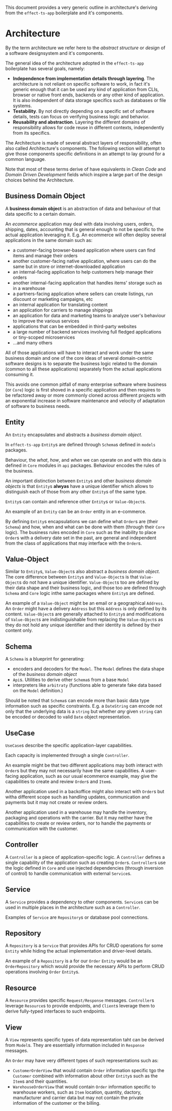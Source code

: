 This document provides a very generic outline in architecture's deriving from the `effect-ts-app` boilerplate and it's components.

# Architecture

By the term architecture we refer here to the _abstract structure_ or _design_ of a software designsystem and it's components.

The general idea of the architecture adopted in the `effect-ts-app` boilerplate has several goals, namely:

- **Independence from implementation details through layering**. The architecture is not reliant on specific software to work, in fact it's generic enough that it can be used any kind of application from CLIs, browser or native front ends, backends or any other kind of application. It is also independent of data storage specifics such as databases or file systems.
- **Testability**. By not directly depending on a specific set of software details, tests can focus on verifying business logic and behavior.
- **Reusability and abstraction**. Layering the different domains of responsibility allows for code reuse in different contexts, independently from its specifics.
  
The Architecture is made of several abstract layers of responsibility, often also called Architecture's components.
The following section will attempt to give those components specific definitions in an attempt to lay ground for a common language.

Note that most of these terms derive of have equivalents in _Clean Code_ and _Domain Driven Development_ fields which inspire a large part of the design choices behind the Architecture.

## Business Domain Object

A **business domain object** is an abstraction of data and behaviour of that data specific to a certain domain.

An _ecommerce_ application may deal with data involving users, orders, shipping, dates, accounting that is general enough to not be specific to the actual application leveraging it.
E.g. An ecommerce will often deploy several applications in the same domain such as:
- a customer-facing browser-based application where users can find items and manage their orders
- another customer-facing native application, where users can do the same but in store or internet-downloaded application
- an internal-facing application to help customers help manage their orders
- another internal-facing application that handles items' storage such as in a warehouse
- a partners-facing application where sellers can create listings, run discount or marketing campaigns, etc
- an internal application for translating content
- an application for carriers to manage shippings
- an application for data and marketing teams to analyze user's behaviour to improve the various services
- applications that can be embedded in third-party websites
- a large number of backend services involving full fledged applications or tiny-scoped microservices
- ...and many others

All of those applications will have to interact and work under the same business domain and one of the core ideas of several domain-centric software designs is to separate the business logic related to the domain (common to all these applications) separately from the actual applications consuming it.

This avoids one common pitfall of many enterprise software where business (or `Core`) logic is first shoved in a specific application and then requires to be refactored away or more commonly cloned across different projects with an exponential increase in software maintenance and velocity of adaptation of software to business needs.

## Entity

An `Entity` encapsulates and abstracts a _business domain object_.

In `effect-ts-app` `Entity`s are defined through `Schema`s defined in `models` packages.

Behaviour, the _what_, _how_, and _when_ we can operate on and with this data is defined in `Core` modules in `api` packages. Behaviour encodes the rules of the business.

An important distinction between `Entity`s and other _business domain objects_ is that `Entity`s **alwyas** have a unique identifier which allows to distinguish each of those from any other `Entity`s of the same type.

`Entity`s can contain and reference other `Entity`s or `Value-Object`s.

An example of an `Entity` can be an `Order` entity in an e-commerce.

By defining `Entity`s encapsulations we can define what `Order`s are (their `Schema`) and how, when and what can be done with them (through their `Core` logic). The business rules encoded in `Core` such as the inability to place `Order`s with a delivery date set in the past, are general and independent from the class of applications that may interface with the `Order`s.

## Value-Object

Similar to `Entity`s, `Value-Object`s also abstract a _business domain object_. The core difference between `Entity`s and `Value-Object`s is that `Value-Object`s do not have a unique identifier.
`Value-Object`s too are defined by their data shape and their business logic, and those too are defined through `Schema` and `Core` logic inthe same packages where `Entity`s are defined.

An example of a `Value-Object` might be an email or a geographical `Address`. An `Order` might have a delivery `Address` but this `Address` is only defined by its content. `Value-Object`s are generally attached to `Entity`s and modifications of `Value-Object`s are indistinguishable from replacing the `Value-Object`s as they do not hold any unique identifier and their identity is defined by their content only.

## Schema

A `Schema` is a blueprint for generating:

- encoders and decoders for the `Model`. The `Model` defines the data shape of the _business domain object_
- `Api`s. Utilities to derive other `Schema`s from a base `Model`
- interpreters like `arbitraty` (functions able to generate fake data based on the `Model` definition.)

Should be noted that `Schema`s can encode more than basic data type information such as specific constraints. E.g. a `DateString` can encode not only that the underlying data is a `string` but whether _any_ given `string` can be encoded or decoded to valid `Date` object representation.

## UseCase

`UseCase`s describe the specific application-layer capabilities.

Each capacity is implemented through a single `Controller`.

An example might be that two different applications may both interact with `Order`s but they may not necessarily have the same capabilities. A user-facing application, such as our usual ecommerce example, may give the capabilities to create and review `Order`s and `Item`s.

Another application used in a backoffice might also interact with `Order`s but witha different scope such as handling updates, communication and payments but it may not create or review orders.

Another application used in a warehouse may handle the inventory, packaging and operations with the carrier. But it may neither have the capabilities to create or review orders, nor to handle the payments or communication with the customer.

## Controller

A `Controller` is a piece of application-specific logic. A `Controller` defines a single capability of the application such as creating `Order`s. `Controller`s use the logic defined in `Core` and use injected dependencies (through inversion of control) to handle communication with external `Service`s.

## Service

A `Service` provides a dependency to other components. `Service`s can be used in multiple places in the architecture such as a `Controller`.

Examples of `Service` are `Repository`s or database pool connections.

## Repository

A `Repository` is a `Service` that provides APIs for CRUD operations for some `Entity` while hiding the actual implementation and driver-level details.

An example of a `Repository` is a for our `Order` `Entity` would be an `OrderRepository` which would provide the necessary APIs to perform CRUD operations involving `Order` `Entity`s.

## Resource

A `Resource` provides specific `Request/Response` messages. `Controller`s leverage `Resource`s to provide endpoints, and `Client`s leverage them to derive fully-typed interfaces to such endpoints.

## View

A `View` represents specific types of data representation taht can be derived from `Model`s. They are essentially information included in `Response` messages.

An `Order` may have very different types of such representations such as:

- `CustomerOrderView` that would contain `Order` information specific tgo the `Customer` combined with information about other `Entity`s such as the `Item`s and their quantities.
- `WarehouseOrderView` that would contain `Order` information specific to warehouse workers, such as `Item` location, quantity, dactory, manufacturer and carrier data but may not contain the private information of the customer or the billing.